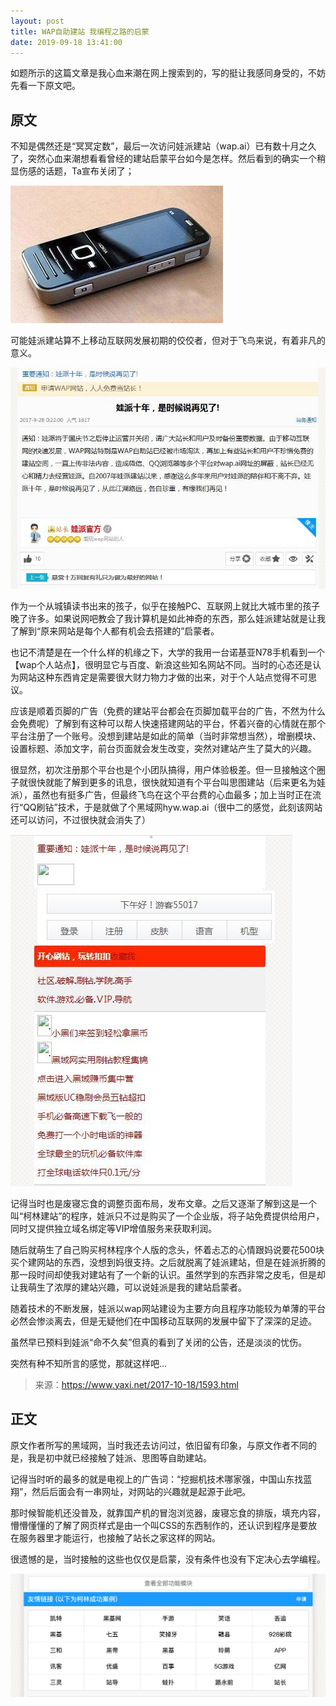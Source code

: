```yaml
---
layout: post
title: WAP自助建站 我编程之路的启蒙
date: 2019-09-18 13:41:00
---
```

如题所示的这篇文章是我心血来潮在网上搜索到的，写的挺让我感同身受的，不妨先看一下原文吧。

## 原文

不知是偶然还是“冥冥定数”，最后一次访问娃派建站（wap.ai）已有数十月之久了，突然心血来潮想看看曾经的建站启蒙平台如今是怎样。然后看到的确实一个稍显伤感的话题，Ta宣布关闭了；

![](./20190918WAP自助建站我编程之路的启蒙/006y8mN6ly1g73l17jw1zj309g064wer.jpg)

可能娃派建站算不上移动互联网发展初期的佼佼者，但对于飞鸟来说，有着非凡的意义。

![](./20190918WAP自助建站我编程之路的启蒙/006y8mN6ly1g73l1c5ywbj30ky0epgmy.jpg)

作为一个从城镇读书出来的孩子，似乎在接触PC、互联网上就比大城市里的孩子晚了许多。如果说网吧教会了我计算机是如此神奇的东西，那么娃派建站就是让我了解到“原来网站是每个人都有机会去搭建的”启蒙者。

也记不清楚是在一个什么样的机缘之下，大学的我用一台诺基亚N78手机看到一个【wap个人站点】，很明显它与百度、新浪这些知名网站不同。当时的心态还是认为网站这种东西肯定是需要很大财力物力才做的出来，对于个人站点觉得不可思议。

应该是顺着页脚的广告（免费的建站平台都会在页脚加载平台的广告，不然为什么会免费呢）了解到有这种可以帮人快速搭建网站的平台，怀着兴奋的心情就在那个平台注册了一个账号。没想到建站是如此的简单（当时非常想当然），增删模块、设置标题、添加文字，前台页面就会发生改变，突然对建站产生了莫大的兴趣。

很显然，初次注册那个平台也是个小团队搞得，用户体验极差。但一旦接触这个圈子就很快就能了解到更多的讯息，很快就知道有个平台叫思图建站（后来更名为娃派），虽然也有挺多广告，但最终飞鸟在这个平台费的心血最多；加上当时正在流行“QQ刷钻”技术，于是就做了个黑域网hyw.wap.ai（很中二的感觉，此刻该网站还可以访问，不过很快就会消失了）

![](./20190918WAP自助建站我编程之路的启蒙/006y8mN6ly1g73l1s8x7dj30cj0fngm8.jpg)

记得当时也是废寝忘食的调整页面布局，发布文章。之后又逐渐了解到这是一个叫“柯林建站”的程序，娃派只不过是购买了一个企业版，将子站免费提供给用户，同时又提供独立域名绑定等VIP增值服务来获取利润。

随后就萌生了自己购买柯林程序个人版的念头，怀着忐忑的心情跟妈说要花500块买个建网站的东西，没想到妈很支持。之后就脱离了娃派建站，但是在娃派折腾的那一段时间却使我对建站有了一个新的认识。虽然学到的东西非常之皮毛，但是却让我萌生了浓厚的建站兴趣，可以说娃派是我的建站启蒙者。

随着技术的不断发展，娃派以wap网站建设为主要方向且程序功能较为单薄的平台必然会惨淡离去，但是无疑他们在中国移动互联网的发展中留下了深深的足迹。

虽然早已预料到娃派“命不久矣”但真的看到了关闭的公告，还是淡淡的忧伤。

突然有种不知所言的感觉，那就这样吧...

> 来源：https://www.yaxi.net/2017-10-18/1593.html

## 正文

原文作者所写的黑域网，当时我还去访问过，依旧留有印象，与原文作者不同的是，我是初中就已经接触了娃派、思图等自助建站。

记得当时听的最多的就是电视上的广告词：“挖掘机技术哪家强，中国山东找蓝翔”，然后后面会有一串网址，对网站的兴趣就是起源于此吧。

那时候智能机还没普及，就靠国产机的冒泡浏览器，废寝忘食的排版，填充内容，懵懵懂懂的了解了网页样式是由一个叫CSS的东西制作的，还认识到程序是要放在服务器里才能运行，也接触了站长之家这样的网站。

很遗憾的是，当时接触的这些也仅仅是启蒙，没有条件也没有下定决心去学编程。

![](./20190918WAP自助建站我编程之路的启蒙/006y8mN6ly1g73m6rnzupj317m0h478j.jpg)
